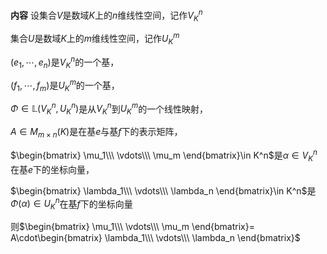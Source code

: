 **内容**
设集合$V$是数域$K$上的$n$维线性空间，记作$V^n_K$

集合$U$是数域$K$上的$m$维线性空间，记作$U^m_K$

$(e_1,\cdots,e_n)$是$V_K^n$的一个基，

$(f_1,\cdots,f_m)$是$U_K^m$的一个基，

$\Phi\in\mathbb{L}(V_K^n,U_K^n)$是从$V_K^n$到$U_K^m$的一个线性映射，

$A\in M_{m\times n}(K)$是在基$e$与基$f$下的表示矩阵，

$\begin{bmatrix}
\mu_1\\\ \vdots\\\ \mu_m
\end{bmatrix}\in K^n$是$\alpha\in V_K^n$在基$e$下的坐标向量，

$\begin{bmatrix}
\lambda_1\\\ \vdots\\\ \lambda_n
\end{bmatrix}\in K^n$是$\Phi(\alpha)\in U_K^n$在基$f$下的坐标向量

则$\begin{bmatrix}
\mu_1\\\ \vdots\\\ \mu_m
\end{bmatrix}=
A\cdot\begin{bmatrix}
\lambda_1\\\ \vdots\\\ \lambda_n
\end{bmatrix}$

